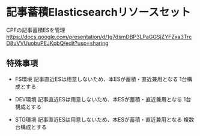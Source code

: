 # 記事蓄積Elasticsearchリソースセット

CPFの記事蓄積ESを管理
https://docs.google.com/presentation/d/1g7dsmDBP3LPaGGSjZYFZxa3TrcD8uVVUuobuPEJKpbQ/edit?usp=sharing

## 特殊事項

- FS環境
記事直近ESは用意しないため、本ESが蓄積・直近兼用となる
1台構成とする

- DEV環境
記事直近ESは用意しないため、本ESが蓄積・直近兼用となる
1台構成とする

- STG環境
記事直近ESは用意しないため、本ESが蓄積・直近兼用となる
複数台構成とする